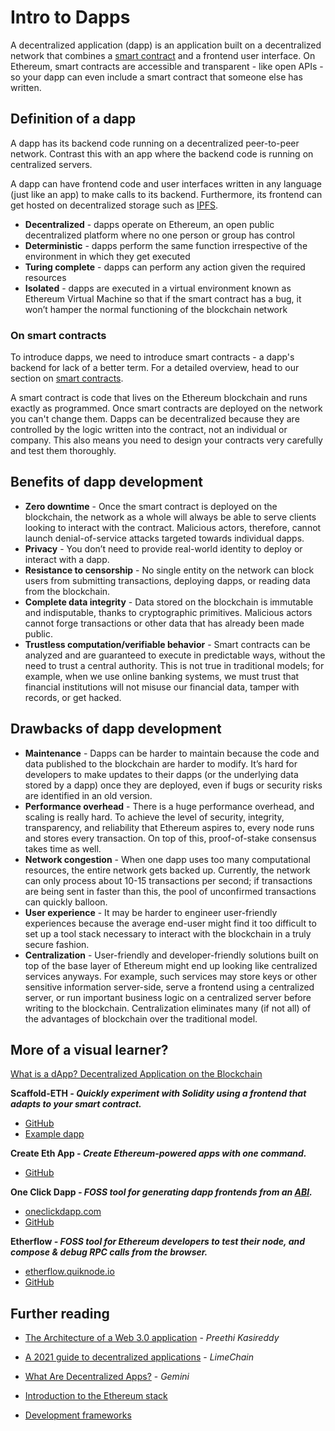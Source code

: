 # Intro to Dapps

A decentralized application (dapp) is an application built on a decentralized network that combines a [smart contract](https://ethereum.org/en/developers/docs/smart-contracts/) and a frontend user interface. On Ethereum, smart contracts are accessible and transparent - like open APIs - so your dapp can even include a smart contract that someone else has written.

## Definition of a dapp

A dapp has its backend code running on a decentralized peer-to-peer network. Contrast this with an app where the backend code is running on centralized servers.

A dapp can have frontend code and user interfaces written in any language (just like an app) to make calls to its backend. Furthermore, its frontend can get hosted on decentralized storage such as [IPFS](https://ipfs.io/).

- **Decentralized** - dapps operate on Ethereum, an open public decentralized platform where no one person or group has control
- **Deterministic** - dapps perform the same function irrespective of the environment in which they get executed
- **Turing complete** - dapps can perform any action given the required resources
- **Isolated** - dapps are executed in a virtual environment known as Ethereum Virtual Machine so that if the smart contract has a bug, it won’t hamper the normal functioning of the blockchain network

### On smart contracts

To introduce dapps, we need to introduce smart contracts - a dapp's backend for lack of a better term. For a detailed overview, head to our section on [smart contracts](https://ethereum.org/en/developers/docs/smart-contracts/).

A smart contract is code that lives on the Ethereum blockchain and runs exactly as programmed. Once smart contracts are deployed on the network you can't change them. Dapps can be decentralized because they are controlled by the logic written into the contract, not an individual or company. This also means you need to design your contracts very carefully and test them thoroughly.

## Benefits of dapp development

- **Zero downtime** - Once the smart contract is deployed on the blockchain, the network as a whole will always be able to serve clients looking to interact with the contract. Malicious actors, therefore, cannot launch denial-of-service attacks targeted towards individual dapps.
- **Privacy** - You don’t need to provide real-world identity to deploy or interact with a dapp.
- **Resistance to censorship** - No single entity on the network can block users from submitting transactions, deploying dapps, or reading data from the blockchain.
- **Complete data integrity** - Data stored on the blockchain is immutable and indisputable, thanks to cryptographic primitives. Malicious actors cannot forge transactions or other data that has already been made public.
- **Trustless computation/verifiable behavior** - Smart contracts can be analyzed and are guaranteed to execute in predictable ways, without the need to trust a central authority. This is not true in traditional models; for example, when we use online banking systems, we must trust that financial institutions will not misuse our financial data, tamper with records, or get hacked.

## Drawbacks of dapp development

- **Maintenance** - Dapps can be harder to maintain because the code and data published to the blockchain are harder to modify. It’s hard for developers to make updates to their dapps (or the underlying data stored by a dapp) once they are deployed, even if bugs or security risks are identified in an old version.
- **Performance overhead** - There is a huge performance overhead, and scaling is really hard. To achieve the level of security, integrity, transparency, and reliability that Ethereum aspires to, every node runs and stores every transaction. On top of this, proof-of-stake consensus takes time as well.
- **Network congestion** - When one dapp uses too many computational resources, the entire network gets backed up. Currently, the network can only process about 10-15 transactions per second; if transactions are being sent in faster than this, the pool of unconfirmed transactions can quickly balloon.
- **User experience** - It may be harder to engineer user-friendly experiences because the average end-user might find it too difficult to set up a tool stack necessary to interact with the blockchain in a truly secure fashion.
- **Centralization** - User-friendly and developer-friendly solutions built on top of the base layer of Ethereum might end up looking like centralized services anyways. For example, such services may store keys or other sensitive information server-side, serve a frontend using a centralized server, or run important business logic on a centralized server before writing to the blockchain. Centralization eliminates many (if not all) of the advantages of blockchain over the traditional model.

## More of a visual learner?

[What is a dApp? Decentralized Application on the Blockchain](https://www.youtube.com/watch?v=F50OrwV6Uk8)

**Scaffold-ETH _\- Quickly experiment with Solidity using a frontend that adapts to your smart contract._**

- [GitHub](https://github.com/austintgriffith/scaffold-eth)
- [Example dapp](https://punkwallet.io/)

**Create Eth App _\- Create Ethereum-powered apps with one command._**

- [GitHub](https://github.com/paulrberg/create-eth-app)

**One Click Dapp _\- FOSS tool for generating dapp frontends from an [ABI](https://ethereum.org/en/glossary/#abi)._**

- [oneclickdapp.com](https://oneclickdapp.com/)
- [GitHub](https://github.com/oneclickdapp/oneclickdapp-v1)

**Etherflow _\- FOSS tool for Ethereum developers to test their node, and compose & debug RPC calls from the browser._**

- [etherflow.quiknode.io](https://etherflow.quiknode.io/)
- [GitHub](https://github.com/abunsen/etherflow)

## Further reading

- [The Architecture of a Web 3.0 application](https://www.preethikasireddy.com/post/the-architecture-of-a-web-3-0-application) - _Preethi Kasireddy_
- [A 2021 guide to decentralized applications](https://limechain.tech/blog/what-are-dapps-the-2021-guide/) - _LimeChain_
- [What Are Decentralized Apps?](https://www.gemini.com/cryptopedia/decentralized-applications-defi-dapps) - _Gemini_

- [Introduction to the Ethereum stack](https://ethereum.org/en/developers/docs/ethereum-stack/)
- [Development frameworks](https://ethereum.org/en/developers/docs/frameworks/)
